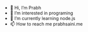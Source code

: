- 👋 Hi, I’m Prabh
- 👀 I’m interested in programing 
- 🌱 I’m currently learning node.js 
- 📫 How to reach me prabhsaini.me

<!---
Opensourceisgod/Opensourceisgod is a ✨ special ✨ repository because its `README.md` (this file) appears on your GitHub profile.
You can click the Preview link to take a look at your changes.
--->
